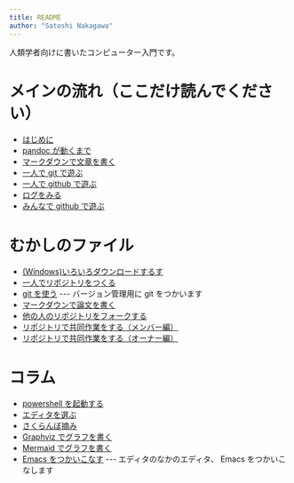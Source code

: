 ```yaml
---
title: README
author: "Satoshi Nakagawa"
---
```


人類学者向けに書いたコンピューター入門です。 

# メインの流れ（ここだけ読んでください）

- [はじめに](intro.md) 
- [pandoc が動くまで](pandoc.md)
- [マークダウンで文章を書く](markdown.md)
- [一人で git で遊ぶ](git-local.md)
- [一人で github で遊ぶ](github-alone.md)
- [ログをみる](git-log.md)
- [みんなで github で遊ぶ](github-together.md)


# むかしのファイル
<!-- - [準備する](chromebook.md) --- マシンを準備して、-->
<!--   [Linux をインストールする](linux.md)  -->
- [(Windows)いろいろダウンロードするす](download.md) 
- [一人でリポジトリをつくる](github.md)
- [git を使う](git.md) --- バージョン管理用に git をつかいます
- [マークダウンで論文を書く](markdown-alt.md)
- [他の人のリポジトリをフォークする](github-fork.md) 
- [リポジトリで共同作業をする（メンバー編）](github-member.md)
- [リポジトリで共同作業をする（オーナー編）](github-owner.md)

# コラム

- [powershell を起動する](shell.md)
- [エディタを選ぶ](editor.md)
- [さくらんぼ摘み](cherrypicking.md)
- [Graphviz でグラフを書く](graphviz.md)
- [Mermaid でグラフを書く](mermaid.md) 
- [Emacs をつかいこなす](emacs.md) --- エディタのなかのエディタ、
  Emacs をつかいこなします

